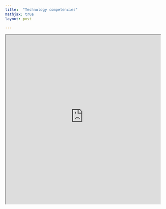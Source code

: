 ```yaml
---
title:  "Technology competencies"
mathjax: true
layout: post

---
```


 <iframe src ="https://alierenkayhanbouncet.blogspot.com/2020/11/technology-competencies.html" width="100%" height="550"> </iframe>
